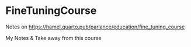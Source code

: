 # FineTuningCourse
Notes on https://hamel.quarto.pub/parlance/education/fine_tuning_course


My Notes & Take away from this course
